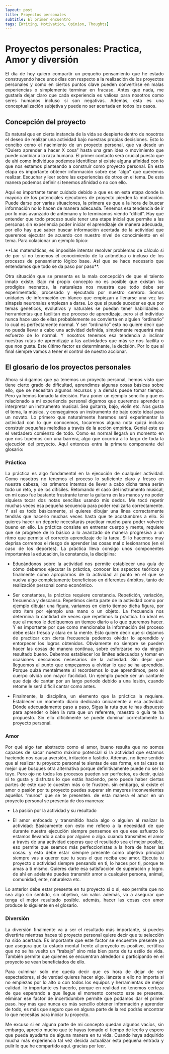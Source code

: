 ```yaml
---
layout: post
title: Proyectos personales
subtitle: El primer encuentro
tags: [Writing, Motivation, Opinion, Thoughts]
---
```

# Proyectos personales: Practica, Amor y diversión
<p style='text-align: justify;'>
El día de hoy quiero compartir un pequeño pensamiento que he estado construyendo hace unos días con respecto a la realización de los proyectos personales y como en ciertos puntos clave pueden convertirse en malas experiencias o simplemente terminar en fracaso. Antes que nada, me gustaría dejar claro que cada experiencia es valiosa para nosotros como seres humanos incluso si son negativas. Además, esta es una conceptualización subjetiva y puede no ser acertada en todos los casos. </p>

## Concepción del proyecto

<p style='text-align: justify;'>Es natural que en cierta instancia de la vida se despierte dentro de nosotros el deseo de realizar una actividad bajo nuestras propias decisiones. Esto lo concibo como el nacimiento de un proyecto personal, que va desde un “Quiero aprender a hacer X cosa” hasta una gran idea o movimiento que puede cambiar a la raza humana. El primer contacto será crucial puesto que de ahí como individuos podemos identificar si existe alguna afinidad con lo que nos estamos planteando a construir como proyecto personal. En esta etapa es importante obtener información sobre ese “algo” que queremos realizar. Escuchar y leer sobre las experiencias de otros en el tema. De esta manera podemos definir si tenemos afinidad o no con ello.</p>

<p style='text-align: justify;'>Aquí es importante tener cuidado debido a que es en esta etapa donde la mayoría de los potenciales ejecutores de proyecto pierden la motivación. Puede darse por varias situaciones, la primera es que a la hora de buscar información no lo hacen de manera adecuada. Tenemos esa tendencia de ir por lo más avanzado de antemano y lo terminamos viendo “difícil”. Hay que entender que todo proceso suele tener una etapa inicial que permite a las personas sin experiencia poder iniciar el aprendizaje de manera adecuada, por ello hay que saber buscar información acertada de la actividad que queremos ejecutar de acuerdo con nuestro nivel de conocimiento en el tema. Para colacionar un ejemplo típico:</p>


<p style='text-align: justify;'>**Las matemáticas, es imposible intentar resolver problemas de cálculo si de por si no tenemos el conocimiento de la aritmética o incluso de los procesos de pensamiento lógico base. Así que se hace necesario que entendamos que todo se da paso por paso**.</p>

<p style='text-align: justify;'>Otra situación que se presenta es la mala concepción de que el talento innato existe. Bajo mi propio concepto no es posible que existan los prodigios neonatos, la naturaleza nos muestra que todo debe ser experimentado, procesado y ejecutado por nuestro cerebro. Somos unidades de información en blanco que empiezan a llenarse una vez las sinapsis neuronales empiezan a darse. Lo que sí puede suceder es que por temas genéticos, evolutivos y naturales se puedan tener habilidades o herramientas que facilitan ese proceso de aprendizaje, pero si el individuo nunca hace uso de ellas probablemente se convierta en alguien “ordinario” lo cual es perfectamente normal. Y ser “ordinario” esto no quiere decir que no pueda llevar a cabo una actividad definida, simplemente requerirá más esfuerzo de lo normal. Y nosotros tenemos esa tendencia a inclinar nuestras rutas de aprendizaje a las actividades que más se nos facilita o que nos gusta. Este último factor es determinante, la decisión. Por lo que al final siempre vamos a tener el control de nuestro accionar.</p>

## El glosario de los proyectos personales
<p style='text-align: justify;'>Ahora si digamos que ya tenemos un proyecto personal, hemos visto que tiene cierto grado de dificultad, aprendimos algunas cosas básicas sobre ello, que se necesitan algunos recursos y a demás puede tomar tiempo. Pero ya hemos tomado la decisión. Para poner un ejemplo sencillo y que es relacionado a mi experiencia personal digamos que queremos aprender a interpretar un instrumento musical. Sea guitarra, bajo, violín etc. Nos gusta el tema, la música. y conseguimos un instrumento de bajo costo ideal para un novato. Lo primero que naturalmente haremos será experimentar la actividad con lo que conocemos, tocaremos alguna nota quizá incluso construir pequeñas melodías a través de la acción empírica. Genial este es el verdadero comienzo de todo. Como es normal llegará un momento en que nos topemos con una barrera, algo que ocurrirá a lo largo de toda la ejecución del proyecto. Aquí entonces entra la primera componente del glosario:</p>

### Práctica
<p style='text-align: justify;'>La práctica es algo fundamental en la ejecución de cualquier actividad. Como nosotros no tenemos el proceso lo suficiente claro y fresco en nuestra cabeza, los primeros intentos de llevar a cabo dicha tarea serán todo un reto, y de los difíciles. Retomando el caso del instrumento musical, en mi caso fue bastante frustrante tener la guitarra en las manos y no poder siquiera tocar dos notas sencillas usando mis dedos. Me tocó repetir muchas veces esa pequeña secuencia para poder realizarla correctamente. Y así es todo básicamente, si quieres dibujar una línea correctamente tendrás que hacerlo muchas veces hasta que te acostumbres a ello. Si quieres hacer un deporte necesitarás practicar mucho para poder volverte bueno en ello. La práctica consiste en entrenar cuerpo y mente, requiere que se progrese de lo básico a lo avanzado de manera progresiva a un ritmo que permita el correcto aprendizaje de la tarea. Si lo hacemos muy deprisa corremos el riesgo de aprender las cosas mal o lesionarnos (en el caso de los deportes).
La práctica lleva consigo unos componentes importantes la educación, la constancia, la disciplina:</p>



-	<p style='text-align: justify;'>Educándonos sobre la actividad nos permite establecer una guía de cómo debemos ejecutar la práctica, conocer los aspectos teóricos y finalmente cómo apropiarnos de la actividad al punto en el que se vuelva algo completamente beneficioso en diferentes ámbitos, tanto de realización personal como económico. </p>
-	<p style='text-align: justify;'>Ser constantes, la práctica requiere constancia. Repetición, variación, frecuencia y descanso. Repetimos cierta parte de la actividad como por ejemplo dibujar una figura, variamos en cierto tiempo dicha figura, por otro ítem por ejemplo una mano o un objeto. La frecuencia nos determina la cantidad de veces que repetimos la práctica. Lo ideal es que al menos le dediquemos un tiempo diario a lo que queremos hacer. Y es importante por que como mencionaba la información del proceso debe estar fresca y clara en la mente. Esto quiere decir que si dejamos de practicar con cierta frecuencia podemos olvidar lo aprendido y entorpecer los logros obtenidos. Obviamente no siempre se pueden hacer las cosas de manera continua, sobre esforzarse no da ningún resultado bueno. Debemos establecer los límites adecuados y tomar en ocasiones descansos necesarios de la actividad. Sin dejar que lleguemos al punto que empezamos a olvidar lo que se ha aprendido. Porque quizá mentalmente si recordemos lo que aprendimos, pero el cuerpo olvida con mayor facilidad. Un ejemplo puede ser un cantante que deja de cantar por un largo periodo debido a una lesión, cuando retome le será difícil cantar como antes.</p>
-	<p style='text-align: justify;'>Finalmente, la disciplina, un elemento que la práctica la requiere. Establecer un momento diario dedicado únicamente a esa actividad. Dónde adecuadamente paso a paso, Sigas la ruta que te has dispuesto para aprender o bien la ruta que un referente, maestro o guía te ha propuesto. Sin ello difícilmente se puede dominar correctamente tu proyecto personal.</p>

### Amor

<p style='text-align: justify;'>Por qué algo tan abstracto como el amor, bueno resulta que no somos capaces de sacar nuestro máximo potencial si la actividad que estamos haciendo nos causa aversión, irritación o fastidio. Además, no tiene sentido que al realizar tu proyecto personal te sientas de esa forma, en tal caso es mejor que busques otra alternativa porque definitivamente puede no ser lo tuyo. Pero ojo no todos los procesos pueden ser perfectos, es decir, quizá si te gusta y disfrutas lo que estás haciendo, pero puede haber ciertas partes de este que te cuesten más o te frustren. sin embargo, si existe el amor o pasión por tu proyecto puedes superar sin mayores inconvenientes aquellos “muros” que se te presenten. de esta manera el amor en un proyecto personal se presenta de dos maneras:</p>

-	La pasión por la actividad y su resultado
-	<p style='text-align: justify;'>El amor enfocado y transmitido hacia algo o alguien al realizar la actividad: Básicamente con esto me refiero a la necesidad de que durante nuestra ejecución siempre pensemos en que ese esfuerzo lo estamos llevando a cabo por alguien o algo. cuando transmites el amor a través de una actividad esperas que el resultado sea el mejor posible, eso permite que seamos más perfeccionistas a la hora de hacer las cosas. y esto debe estar siempre presente como objetivo principal siempre vas a querer que tu seas el que reciba ese amor. Ejecuta tu proyecto o actividad siempre pensando en ti, lo haces por ti, porque te amas a ti mismo. Quieres darte esa satisfacción de superación y logro. de ahí en adelante puedes transmitir amor a cualquier persona, animal, comunidad, ente, naturaleza etc.</p>

<p style='text-align: justify;'>Lo anterior debe estar presente en tu proyecto si o si, eso permite que no sea algo sin sentido, sin objetivo, sin valor. además, va a asegurar que tenga el mejor resultado posible. además, hacer las cosas con amor produce lo siguiente en el glosario. </p>

### Diversión
<p style='text-align: justify;'>La diversión finalmente va a ser el resultado más importante, si puedes divertirte mientras haces tú proyecto personal quiere decir que tu selección ha sido acertada. Es importante que este factor se encuentre presente ya que asegura que tu estado mental frente al proyecto es positivo, certifica que no se ha vuelto un “trabajo” sino más bien parte de tu estilo de vida. También permite que quienes se encuentran alrededor o participando en el proyecto se vean beneficiados de ello.</p>

<p style='text-align: justify;'>Para culminar solo me queda decir que es hora de dejar de ser espectadores, si de verdad quieres hacer algo. lánzate a ello no importa si no empiezas por lo alto o con todos los equipos y herramientas de mejor calidad. lo importante es hacerlo, porque en realidad no tenemos certeza de que esperando a que llegue el momento correcto este se presente. eliminar ese factor de incertidumbre permite que podamos dar el primer paso. hoy más que nunca es más sencillo obtener información y aprender de todo, es más que seguro que en alguna parte de la red podrás encontrar lo que necesitas para iniciar tu proyecto.</p>

<p style='text-align: justify;'>Me excuso si en alguna parte de mi concepto quedan algunos vacíos, sin embargo, aprecio mucho que te hayas tomado el tiempo de leerlo y espero que pueda ayudarte de alguna manera en tu vida. Cuando haya adquirido mucha más experiencia tal vez decida actualizar esta pequeña entrada y pulir lo que he compartido aquí. gracias por leer.</p>
